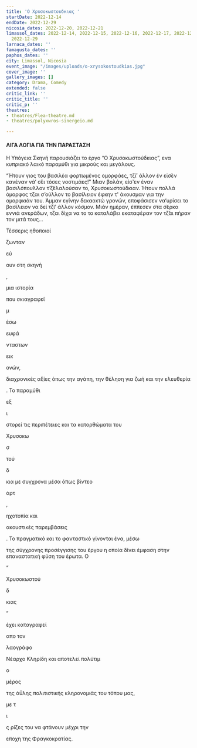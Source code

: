 ```yaml
---
title: 'Ο Χρυσοκωστουδκιας '
startDate: 2022-12-14
endDate: 2022-12-29
nicosia_dates: 2022-12-20, 2022-12-21
limassol_dates: 2022-12-14, 2022-12-15, 2022-12-16, 2022-12-17, 2022-12-18, 2022-12-28,
  2022-12-29
larnaca_dates: ''
famagusta_dates: ''
paphos_dates: ''
city: Limassol, Nicosia
event_image: "/images/uploads/o-xrysokostoudkias.jpg"
cover_image: ''
gallery_images: []
category: Drama, Comedy
extended: false
critic_link: ''
critic_title: ''
critic_p: ''
theatres:
- theatres/Flea-theatre.md
- theatres/polyxwros-sinergeio.md

---
```

#### ΛΙΓΑ ΛΟΓΙΑ ΓΙΑ ΤΗΝ ΠΑΡΑΣΤΑΣΗ

Η Υπόγεια Σκηνή παρουσιάζει το έργο “Ο Χρυσοκωστούδκιας”, ενα κυπριακό λαικό παραμύθι για μικρούς και μεγάλους.

“Ήτουν γιος του βασιλέα φορτωμένος ομορφάες, τζ̆ι’ άλλον έν είσ̆εν κανέναν νά‘ σ̆ει τόσες νοστιμάες!" Μιαν βολάν, είσ̆ εν έναν βασιλόπουλλον τ’ζ̆ελαλούσαν το, Χρυσοκωστούδκιαν. Ήτουν πολλά όμορφος τζαι σ’ούλλον το βασίλειον έφκην τ' άκουσμαν για την ομορφκιάν του. Άμμαν εγίνην δεκαοxτώ γρονών, εποφάσισεν να‘υρίσει το βασίλειον να δεί τζ̆ι’ άλλον κόσμον. Μιάν ημέραν, έππεσεν στα σ̆έρκα εννιά ανεράδων, τζαι δίχα να το το καταλάβει εκαταφέραν τον τζ̆αι πήραν τον μιτά τους...

Τέσσερις ηθοποιοί

ζωνταν

εύ

ουν στη σκηνή

,

μια ιστορία

που σκιαγραφεί

μ

έσω

ευφά

νταστων

εικ

ονών,

διαχρονικές αξίες όπως την αγάπη, την θέληση για ζωή και την ελευθερία

. Το παραμύθι

εξ

ι

στορεί τις περιπέτειες και τα κατορθώματα του

Χρυσοκω

σ

τού

δ

κια με συγχρονα μέσα όπως βίντεο

άρτ

,

ηχοτοπία και

ακουστικές παρεμβάσεις

. Το πραγματικό και το φανταστικό γίνονται ένα, μέσω

της σύγχρονης προσέγγισης του έργου η οποία δίνει έμφαση στην επαναστατική φύση του έρωτα. Ο

“

Χρυσοκωστού

δ

κιας

”

έχει καταγραφεί

απο τον

λαογράφο

Νέαρχο Κληρίδη και αποτελεί πολύτιμ

ο

μέρος

της άΰλης πολιτιστικής κληρονομιάς του τόπου μας,

με τ

ι

ς ρίζες του να φτάνουν μέχρι την

εποχη της Φραγκοκρατίας.